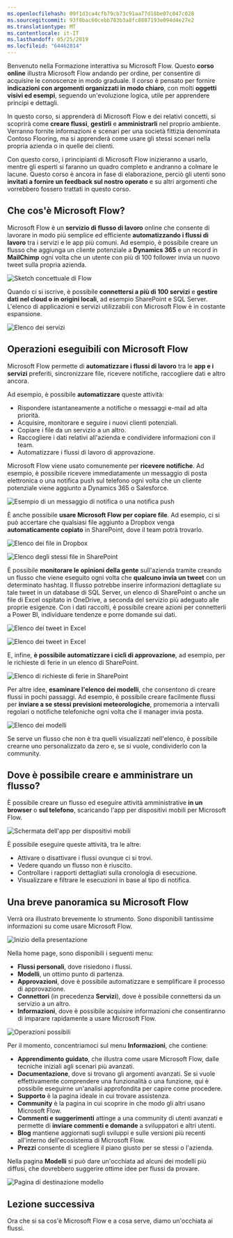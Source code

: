```yaml
---
ms.openlocfilehash: 09f1d3ca4cfb79cb73c91aa77d18be07c047c028
ms.sourcegitcommit: 93f8bac60cebb783b3a8fc8887193e094d4e27e2
ms.translationtype: MT
ms.contentlocale: it-IT
ms.lasthandoff: 05/25/2019
ms.locfileid: "64462814"
---
```

Benvenuto nella Formazione interattiva su Microsoft Flow. Questo **corso online** illustra Microsoft Flow andando per ordine, per consentire di acquisire le conoscenze in modo graduale. Il corso è pensato per fornire **indicazioni con argomenti organizzati in modo chiaro**, con molti **oggetti visivi ed esempi**, seguendo un'evoluzione logica, utile per apprendere principi e dettagli.

In questo corso, si apprenderà di Microsoft Flow e dei relativi concetti, si scoprirà come **creare flussi**, **gestirli** e **amministrarli** nel proprio ambiente. Verranno fornite informazioni e scenari per una società fittizia denominata Contoso Flooring, ma si apprenderà come usare gli stessi scenari nella propria azienda o in quelle dei clienti.

Con questo corso, i principianti di Microsoft Flow inizieranno a usarlo, mentre gli esperti si faranno un quadro completo e andranno a colmare le lacune. Questo corso è ancora in fase di elaborazione, perciò gli utenti sono **invitati a fornire un feedback sul nostro operato** e su altri argomenti che vorrebbero fossero trattati in questo corso.

## <a name="what-is-microsoft-flow"></a>Che cos'è Microsoft Flow?
Microsoft Flow è un **servizio di flusso di lavoro** online che consente di lavorare in modo più semplice ed efficiente **automatizzando i flussi di lavoro** tra i servizi e le app più comuni. Ad esempio, è possibile creare un flusso che aggiunga un cliente potenziale a **Dynamics 365** e un record in **MailChimp** ogni volta che un utente con più di 100 follower invia un nuovo tweet sulla propria azienda.

![Sketch concettuale di Flow](./media/learning-introduce-flow/conceptual.png)

Quando ci si iscrive, è possibile **connettersi a più di 100 servizi** e **gestire dati nel cloud o in origini locali**, ad esempio SharePoint e SQL Server. L'elenco di applicazioni e servizi utilizzabili con Microsoft Flow è in costante espansione.

![Elenco dei servizi](./media/learning-introduce-flow/services.png)

## <a name="what-can-you-do-with-microsoft-flow"></a>Operazioni eseguibili con Microsoft Flow
Microsoft Flow permette di **automatizzare i flussi di lavoro** tra le **app e i servizi** preferiti, sincronizzare file, ricevere notifiche, raccogliere dati e altro ancora. 

Ad esempio, è possibile **automatizzare** queste attività:

* Rispondere istantaneamente a notifiche o messaggi e-mail ad alta priorità.
* Acquisire, monitorare e seguire i nuovi clienti potenziali.
* Copiare i file da un servizio a un altro.
* Raccogliere i dati relativi all'azienda e condividere informazioni con il team.
* Automatizzare i flussi di lavoro di approvazione.

Microsoft Flow viene usato comunemente per **ricevere notifiche**. Ad esempio, è possibile ricevere immediatamente un messaggio di posta elettronica o una notifica push sul telefono ogni volta che un cliente potenziale viene aggiunto a Dynamics 365 o Salesforce.

![Esempio di un messaggio di notifica o una notifica push](./media/learning-introduce-flow/sales-lead.png)

È anche possibile **usare Microsoft Flow per copiare file**. Ad esempio, ci si può accertare che qualsiasi file aggiunto a Dropbox venga **automaticamente copiato** in SharePoint, dove il team potrà trovarlo.

![Elenco dei file in Dropbox](./media/learning-introduce-flow/dropbox-files.png) 

![Elenco degli stessi file in SharePoint](./media/learning-introduce-flow/sharepoint-files.png) 

È possibile **monitorare le opinioni della gente** sull'azienda tramite creando un flusso che viene eseguito ogni volta che **qualcuno invia un tweet** con un determinato hashtag. Il flusso potrebbe inserire informazioni dettagliate su tale tweet in un database di SQL Server, un elenco di SharePoint o anche un file di Excel ospitato in OneDrive, a seconda del servizio più adeguato alle proprie esigenze. Con i dati raccolti, è possibile creare azioni per connetterli a Power BI, individuare tendenze e porre domande sui dati.

![Elenco dei tweet in Excel](./media/learning-introduce-flow/tweets-to-excel.png)

![Elenco dei tweet in Excel](./media/learning-introduce-flow/excel-tweets.png)

E, infine, **è possibile automatizzare i cicli di approvazione**, ad esempio, per le richieste di ferie in un elenco di SharePoint.

![Elenco di richieste di ferie in SharePoint](./media/learning-introduce-flow/vacation-requests.png)

Per altre idee, **esaminare l'elenco dei modelli**, che consentono di creare flussi in pochi passaggi. Ad esempio, è possibile creare facilmente flussi per **inviare a se stessi previsioni meteorologiche**, promemoria a intervalli regolari o notifiche telefoniche ogni volta che il manager invia posta.

![Elenco dei modelli](./media/learning-introduce-flow/templates-you-might-use.png)

Se serve un flusso che non è tra quelli visualizzati nell'elenco, è possibile crearne uno personalizzato da zero e, se si vuole, condividerlo con la community.

## <a name="where-can-i-create-and-administer-a-flow"></a>Dove è possibile creare e amministrare un flusso?
È possibile creare un flusso ed eseguire attività amministrative **in un browser** o **sul telefono**, scaricando l'app per dispositivi mobili per Microsoft Flow.

![Schermata dell'app per dispositivi mobili](./media/learning-introduce-flow/screen-mobile-app.png)  

È possibile eseguire queste attività, tra le altre:

* Attivare o disattivare i flussi ovunque ci si trovi.
* Vedere quando un flusso non è riuscito.
* Controllare i rapporti dettagliati sulla cronologia di esecuzione.
* Visualizzare e filtrare le esecuzioni in base al tipo di notifica.

## <a name="a-brief-tour-of-microsoft-flow"></a>Una breve panoramica su Microsoft Flow
Verrà ora illustrato brevemente lo strumento. Sono disponibili tantissime informazioni su come usare Microsoft Flow.

![Inizio della presentazione](./media/learning-introduce-flow/start-of-tour.png)

Nella home page, sono disponibili i seguenti menu:

* **Flussi personali**, dove risiedono i flussi.
* **Modelli**, un ottimo punto di partenza.
* **Approvazioni**, dove è possibile automatizzare e semplificare il processo di approvazione.
* **Connettori** (in precedenza **Servizi**), dove è possibile connettersi da un servizio a un altro.
* **Informazioni**, dove è possibile acquisire informazioni che consentiranno di imparare rapidamente a usare Microsoft Flow.

![Operazioni possibili](./media/learning-introduce-flow/what-you-can-do.png)

Per il momento, concentriamoci sul menu **Informazioni**, che contiene:

* **Apprendimento guidato**, che illustra come usare Microsoft Flow, dalle tecniche iniziali agli scenari più avanzati.
* **Documentazione**, dove si trovano gli argomenti avanzati. Se si vuole effettivamente comprendere una funzionalità o una funzione, qui è possibile eseguirne un'analisi approfondita per capire come procedere.
* **Supporto** è la pagina ideale in cui trovare assistenza.
* **Community** è la pagina in cui scoprire in che modo gli altri usano Microsoft Flow.
* **Commenti e suggerimenti** attinge a una community di utenti avanzati e permette di **inviare commenti e domande** a sviluppatori e altri utenti.
* **Blog** mantiene aggiornati sugli sviluppi e sulle versioni più recenti all'interno dell'ecosistema di Microsoft Flow.
* **Prezzi** consente di scegliere il piano giusto per se stessi o l'azienda.

Nella pagina **Modelli** si può dare un'occhiata ad alcuni dei modelli più diffusi, che dovrebbero suggerire ottime idee per flussi da provare.

![Pagina di destinazione modello](./media/learning-introduce-flow/template-page.png)

## <a name="next-lesson"></a>Lezione successiva
Ora che si sa cos'è Microsoft Flow e a cosa serve, diamo un'occhiata ai flussi.

